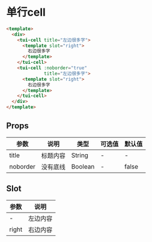 # 单行cell

```html
<template>
  <div>
    <tui-cell title="左边很多字">
      <template slot="right">
        右边很多字
      </template>
    </tui-cell>
    <tui-cell :noborder="true"
              title="左边很多字">
      <template slot="right">
        右边很多字
      </template>
    </tui-cell>
  </div>
</template>
```

## Props
| 参数    | 说明      | 类型            | 可选值        | 默认值  |
| ----- | ------- | ------------- | ---------- | ---- |
| title | 标题内容    | String | -          | -    |
| noborder | 没有底线    | Boolean | -          | false    |

## Slot
| 参数    | 说明     |
| ----- | --------- |
| -  | 左边内容   |
| right | 右边内容   |
